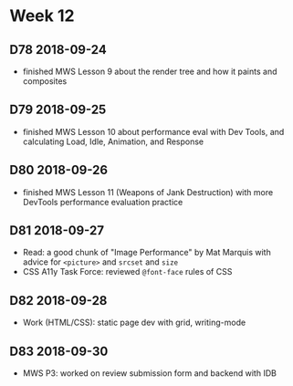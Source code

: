 # Week 12

## D78 2018-09-24

- finished MWS Lesson 9 about the render tree and how it paints and composites

## D79 2018-09-25

- finished MWS Lesson 10 about performance eval with Dev Tools, and calculating Load, Idle, Animation, and Response

## D80 2018-09-26

- finished MWS Lesson 11 (Weapons of Jank Destruction) with more DevTools performance evaluation practice

## D81 2018-09-27

- Read: a good chunk of "Image Performance" by Mat Marquis with advice for `<picture>` and `srcset` and `size`
- CSS A11y Task Force: reviewed `@font-face` rules of CSS

## D82 2018-09-28

- Work (HTML/CSS): static page dev with grid, writing-mode

## D83 2018-09-30

- MWS P3: worked on review submission form and backend with IDB
